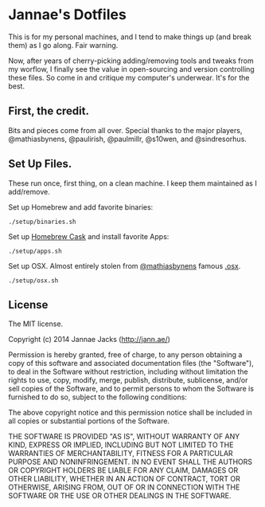 # Jannae's Dotfiles

This is for my personal machines, and I tend to make things up (and break them) as I go along. Fair warning.

Now, after years of cherry-picking adding/removing tools and tweaks from my worflow, I finally see the value in open-sourcing and version controlling these files. So come in and critique my computer's underwear. It's for the best.

## First, the credit.

Bits and pieces come from all over. Special thanks to the major players, @mathiasbynens, @paulirish, @paulmillr, @s10wen, and @sindresorhus. 

## Set Up Files.

These run once, first thing, on a clean machine. I keep them maintained as I add/remove.

Set up Homebrew and add favorite binaries:

    ./setup/binaries.sh

Set up [Homebrew Cask](http://caskroom.io/) and install favorite Apps:

    ./setup/apps.sh

Set up OSX. Almost entirely stolen from [@mathiasbynens](https://github.com/mathiasbynens) famous [.osx](https://github.com/mathiasbynens/dotfiles/blob/master/.osx).

	./setup/osx.sh



## License

The MIT license.

Copyright (c) 2014 Jannae Jacks (<http://jann.ae/>)

Permission is hereby granted, free of charge, to any person obtaining a copy of this software and associated documentation files (the "Software"), to deal in the Software without restriction, including without limitation the rights to use, copy, modify, merge, publish, distribute, sublicense, and/or sell copies of the Software, and to permit persons to whom the Software is furnished to do so, subject to the following conditions:

The above copyright notice and this permission notice shall be included in all copies or substantial portions of the Software.

THE SOFTWARE IS PROVIDED "AS IS", WITHOUT WARRANTY OF ANY KIND, EXPRESS OR IMPLIED, INCLUDING BUT NOT LIMITED TO THE WARRANTIES OF MERCHANTABILITY, FITNESS FOR A PARTICULAR PURPOSE AND NONINFRINGEMENT. IN NO EVENT SHALL THE AUTHORS OR COPYRIGHT HOLDERS BE LIABLE FOR ANY CLAIM, DAMAGES OR OTHER LIABILITY, WHETHER IN AN ACTION OF CONTRACT, TORT OR OTHERWISE, ARISING FROM, OUT OF OR IN CONNECTION WITH THE SOFTWARE OR THE USE OR OTHER DEALINGS IN THE SOFTWARE.

